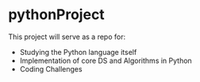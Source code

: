 # pythonProject
This project will serve as a repo for:
- Studying the Python language itself
- Implementation of core DS and Algorithms in Python
- Coding Challenges
